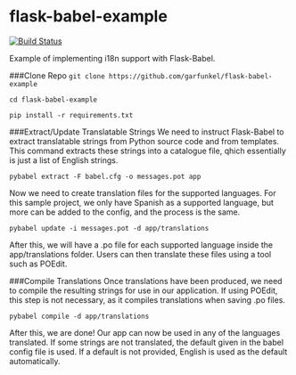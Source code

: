 # flask-babel-example
[![Build Status](https://travis-ci.org/garfunkel/flask-babel-example.svg)](https://travis-ci.org/garfunkel/flask-babel-example)

Example of implementing i18n support with Flask-Babel.

###Clone Repo
`git clone https://github.com/garfunkel/flask-babel-example`

`cd flask-babel-example`

`pip install -r requirements.txt`

###Extract/Update Translatable Strings
We need to instruct Flask-Babel to extract translatable strings from Python source code and from templates. This command extracts these strings into a catalogue file, qhich essentially is just a list of English strings.

`pybabel extract -F babel.cfg -o messages.pot app`

Now we need to create translation files for the supported languages. For this sample project, we only have Spanish as a supported language, but more can be added to the config, and the process is the same.

`pybabel update -i messages.pot -d app/translations`

After this, we will have a .po file for each supported language inside the app/translations folder. Users can then translate these files using a tool such as POEdit.

###Compile Translations
Once translations have been produced, we need to compile the resulting strings for use in our application. If using POEdit, this step is not necessary, as it compiles translations when saving .po files.

`pybabel compile -d app/translations`

After this, we are done! Our app can now be used in any of the languages translated. If some strings are not translated, the default given in the babel config file is used. If a default is not provided, English is used as the default automatically.
